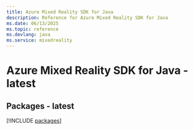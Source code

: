 ```yaml
---
title: Azure Mixed Reality SDK for Java
description: Reference for Azure Mixed Reality SDK for Java
ms.date: 06/13/2025
ms.topic: reference
ms.devlang: java
ms.service: mixedreality
---
```

# Azure Mixed Reality SDK for Java - latest
## Packages - latest
[!INCLUDE [packages](mixed-reality-index.md)]